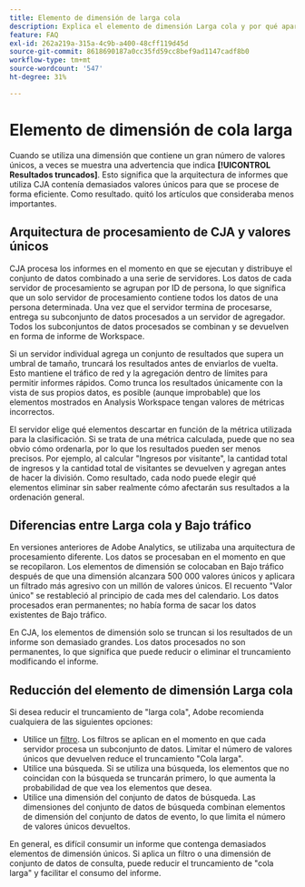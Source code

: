 ```yaml
---
title: Elemento de dimensión de larga cola
description: Explica el elemento de dimensión Larga cola y por qué aparece en los informes.
feature: FAQ
exl-id: 262a219a-315a-4c9b-a400-48cff119d45d
source-git-commit: 8618690187a0cc35fd59cc8bef9ad1147cadf8b0
workflow-type: tm+mt
source-wordcount: '547'
ht-degree: 31%

---
```


# Elemento de dimensión de cola larga

Cuando se utiliza una dimensión que contiene un gran número de valores únicos, a veces se muestra una advertencia que indica **[!UICONTROL Resultados truncados]**.  Esto significa que la arquitectura de informes que utiliza CJA contenía demasiados valores únicos para que se procese de forma eficiente. Como resultado. quitó los artículos que consideraba menos importantes.

## Arquitectura de procesamiento de CJA y valores únicos

CJA procesa los informes en el momento en que se ejecutan y distribuye el conjunto de datos combinado a una serie de servidores. Los datos de cada servidor de procesamiento se agrupan por ID de persona, lo que significa que un solo servidor de procesamiento contiene todos los datos de una persona determinada. Una vez que el servidor termina de procesarse, entrega su subconjunto de datos procesados a un servidor de agregador. Todos los subconjuntos de datos procesados se combinan y se devuelven en forma de informe de Workspace.

Si un servidor individual agrega un conjunto de resultados que supera un umbral de tamaño, truncará los resultados antes de enviarlos de vuelta. Esto mantiene el tráfico de red y la agregación dentro de límites para permitir informes rápidos.  Como trunca los resultados únicamente con la vista de sus propios datos, es posible (aunque improbable) que los elementos mostrados en Analysis Workspace tengan valores de métricas incorrectos.

El servidor elige qué elementos descartar en función de la métrica utilizada para la clasificación.  Si se trata de una métrica calculada, puede que no sea obvio cómo ordenarla, por lo que los resultados pueden ser menos precisos.  Por ejemplo, al calcular &quot;Ingresos por visitante&quot;, la cantidad total de ingresos y la cantidad total de visitantes se devuelven y agregan antes de hacer la división. Como resultado, cada nodo puede elegir qué elementos eliminar sin saber realmente cómo afectarán sus resultados a la ordenación general.

## Diferencias entre Larga cola y Bajo tráfico

En versiones anteriores de Adobe Analytics, se utilizaba una arquitectura de procesamiento diferente. Los datos se procesaban en el momento en que se recopilaron. Los elementos de dimensión se colocaban en Bajo tráfico después de que una dimensión alcanzara 500 000 valores únicos y aplicara un filtrado más agresivo con un millón de valores únicos. El recuento &quot;Valor único&quot; se restableció al principio de cada mes del calendario. Los datos procesados eran permanentes; no había forma de sacar los datos existentes de Bajo tráfico.

En CJA, los elementos de dimensión solo se truncan si los resultados de un informe son demasiado grandes. Los datos procesados no son permanentes, lo que significa que puede reducir o eliminar el truncamiento modificando el informe.

## Reducción del elemento de dimensión Larga cola

Si desea reducir el truncamiento de &quot;larga cola&quot;, Adobe recomienda cualquiera de las siguientes opciones:

* Utilice un [filtro](/help/components/filters/create-filters.md). Los filtros se aplican en el momento en que cada servidor procesa un subconjunto de datos. Limitar el número de valores únicos que devuelven reduce el truncamiento &quot;Cola larga&quot;.
* Utilice una búsqueda. Si se utiliza una búsqueda, los elementos que no coincidan con la búsqueda se truncarán primero, lo que aumenta la probabilidad de que vea los elementos que desea.
* Utilice una dimensión del conjunto de datos de búsqueda. Las dimensiones del conjunto de datos de búsqueda combinan elementos de dimensión del conjunto de datos de evento, lo que limita el número de valores únicos devueltos.

En general, es difícil consumir un informe que contenga demasiados elementos de dimensión únicos. Si aplica un filtro o una dimensión de conjunto de datos de consulta, puede reducir el truncamiento de &quot;cola larga&quot; y facilitar el consumo del informe.
